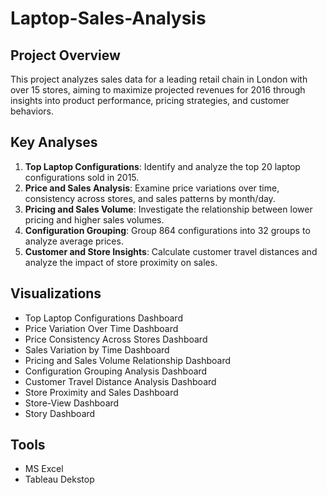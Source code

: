 # Laptop-Sales-Analysis

## Project Overview
This project analyzes sales data for a leading retail chain in London with over 15 stores, aiming to maximize projected revenues for 2016 through insights into product performance, pricing strategies, and customer behaviors.

## Key Analyses
1. **Top Laptop Configurations**: Identify and analyze the top 20 laptop configurations sold in 2015.
2. **Price and Sales Analysis**: Examine price variations over time, consistency across stores, and sales patterns by month/day.
3. **Pricing and Sales Volume**: Investigate the relationship between lower pricing and higher sales volumes.
4. **Configuration Grouping**: Group 864 configurations into 32 groups to analyze average prices.
5. **Customer and Store Insights**: Calculate customer travel distances and analyze the impact of store proximity on sales.

## Visualizations
- Top Laptop Configurations Dashboard
- Price Variation Over Time Dashboard
- Price Consistency Across Stores Dashboard
- Sales Variation by Time Dashboard
- Pricing and Sales Volume Relationship Dashboard
- Configuration Grouping Analysis Dashboard
- Customer Travel Distance Analysis Dashboard
- Store Proximity and Sales Dashboard
- Store-View Dashboard
- Story Dashboard

## Tools
- MS Excel
- Tableau Dekstop

